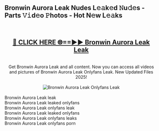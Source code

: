 <h2>Bronwin Aurora Leak Nudes L𝚎𝚊k𝚎d 𝙽u𝚍𝚎s - Parts 𝚅𝚒d𝚎o 𝙿hotos - Hot N𝚎w L𝚎𝚊ks</h2>
<br>
<div align="center">
<h2><a href="https://213.232.235.80/live/video.php?q=bronwin-aurora-leak" rel="nofollow">🔴 CLICK HERE 🌐==►► Bronwin Aurora Leak Leak</a></h2>
<br>
Get Bronwin Aurora Leak and all content. Now you can access all videos and pictures of Bronwin Aurora Leak Onlyfans Leak. New Updated Files 2025!
<br>
<br>
<a href="https://213.232.235.80/live/video.php?q=bronwin-aurora-leak" rel="nofollow" data-target="animated-image.originalLink"><img src="https://i.imgur.com/1EjSzPs.png" alt="Bronwin Aurora Leak Onlyfans Leak" style="max-width: 100%; display: inline-block;" data-target="animated-image.originalImage"></a>
</div>
<br>
Bronwin Aurora Leak leak<br>
Bronwin Aurora Leak leaked onlyfans<br>
Bronwin Aurora Leak onlyfans leak<br>
Bronwin Aurora Leak leaked onlyfans<br>
Bronwin Aurora Leak onlyfans leaks<br>
Bronwin Aurora Leak onlyfans porn
